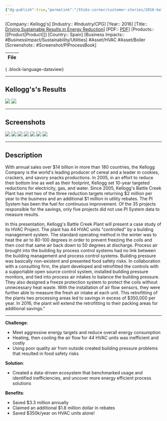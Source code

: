 ```yaml
---
{"dg-publish":true,"permalink":"/thibs-corner/customer-stories/2016-kellogg-s-driving-sustainable-results-in-energy-reduction/","noteIcon":""}
---
```


[Company:: Kellogg's]
[Industry:: #Industry/CPG]
[Year:: 2016]
[Title:: [Driving Sustainable Results in Energy Reduction](https://resources.osisoft.com/presentations/driving-sustainable-results-in-energy-reduction/)]
[PDF:: [PDF](https://cdn.osisoft.com/corp/en/media/presentations/2016/UsersConference2016/PDF/FA162080_Kellogg_Gothberg_DrivingSustainableResultsinEnergyReduction.pdf)]
[Products:: [[Product\|Product]]]
[Country:: Spain]
[Business Impacts:: #BusinessImpact/Sustainability/Utilities]
#Asset/HVAC #Asset/Boiler 
[Screenshots:: #Screenshot/PIProcessBook]   

| File |
| ---- |

{ .block-language-dataview}

---
## Kellogg's's Results
![](https://i.imgur.com/1HC2jVZ.png)
![](https://i.imgur.com/BBa2mLl.png)

---
## Screenshots
![](https://i.imgur.com/2vzlPJe.png)
![](https://i.imgur.com/a7DJ3Og.png)
![](https://i.imgur.com/U361g2C.png)
![](https://i.imgur.com/THfPdDm.png)
![](https://i.imgur.com/ArQut1i.png)
![](https://i.imgur.com/CUIB8dT.png)
![](https://i.imgur.com/gzLpi58.png)



---
## Description
With annual sales over $14 billion in more than 180 countries, the Kellogg Company is the world's leading producer of cereal and a leader in cookies, crackers, and savory snacks productions. In 2005, in an effort to reduce their bottom line as well as their footprint, Kellogg set 10-year targeted reductions for electricity, gas, and water. Since 2005, Kellogg's Battle Creek Plant has met two of the three reduction targets returning $2 million per year to the business and an additional $1 million in utility rebates. The PI System has been the fuel for continuous improvement. Of the 35 projects responsible for the savings, only five projects did not use PI System data to measure results.

In this presentation, Kellogg's Battle Creek Plant will present a case study of its HVAC Project. The plant has 44 HVAC units "controlled" by a building management system. The standard operating method in the winter was to heat the air to 80-100 degrees in order to prevent freezing the coils and then cool that same air back down to 50 degrees at discharge. Process air brought into the building by process control systems had no link between the building management and process control systems. Building pressure was basically non-existent and presented food safety risks. In collaboration with a consulting firm, the plant developed and retrofitted the controls with a supportable open source control system, installed building pressure monitors, and tied into process air intakes to balance the building pressure. They also designed a freeze protection system to protect the coils without unnecessary heat waste. With the installation of air flow sensors, they were further able to measure the fresh air intake at each unit. This retrofitting of the plants two processing areas led to savings in excess of $350,000 per year. In 2016, the plant will extend the retrofitting to their packing areas for additional savings."

---

**Challenge**:
- Meet aggressive energy targets and reduce overall energy consumption
- Heating, then cooling the air flow for 44 HVAC units was inefficient and costly
- Using poor quality air from outside created building pressure problems that resulted in food safety risks

**Solution**:
- Created a data-driven ecosystem that benchmarked usage and identified inefficiencies, and uncover more energy efficient process solutions

**Benefits**:
- Saved $3.3 million annually
- Claimed an additional $1.8 million dollar in rebates
- Saved $350k/year on HVAC units alone!
